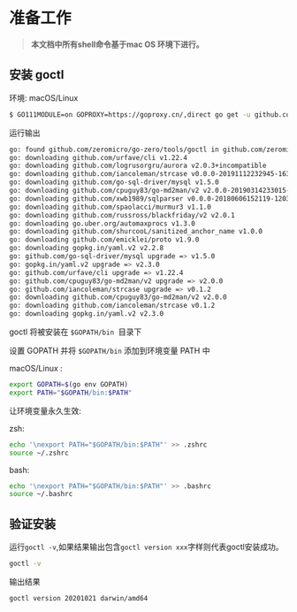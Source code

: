 # 准备工作

> **本文档中所有shell命令基于mac OS 环境下进行。**

## 安装 goctl


环境: macOS/Linux


```bash
$ GO111MODULE=on GOPROXY=https://goproxy.cn/,direct go get -u github.com/zeromicro/go-zero/tools/goctl
```


运行输出


```bash
go: found github.com/zeromicro/go-zero/tools/goctl in github.com/zeromicro/go-zero v1.3.0
go: downloading github.com/urfave/cli v1.22.4
go: downloading github.com/logrusorgru/aurora v2.0.3+incompatible
go: downloading github.com/iancoleman/strcase v0.0.0-20191112232945-16388991a334
go: downloading github.com/go-sql-driver/mysql v1.5.0
go: downloading github.com/cpuguy83/go-md2man/v2 v2.0.0-20190314233015-f79a8a8ca69d
go: downloading github.com/xwb1989/sqlparser v0.0.0-20180606152119-120387863bf2
go: downloading github.com/spaolacci/murmur3 v1.1.0
go: downloading github.com/russross/blackfriday/v2 v2.0.1
go: downloading go.uber.org/automaxprocs v1.3.0
go: downloading github.com/shurcooL/sanitized_anchor_name v1.0.0
go: downloading github.com/emicklei/proto v1.9.0
go: downloading gopkg.in/yaml.v2 v2.2.8
go: github.com/go-sql-driver/mysql upgrade => v1.5.0
go: gopkg.in/yaml.v2 upgrade => v2.3.0
go: github.com/urfave/cli upgrade => v1.22.4
go: github.com/cpuguy83/go-md2man/v2 upgrade => v2.0.0
go: github.com/iancoleman/strcase upgrade => v0.1.2
go: downloading github.com/cpuguy83/go-md2man/v2 v2.0.0
go: downloading github.com/iancoleman/strcase v0.1.2
go: downloading gopkg.in/yaml.v2 v2.3.0
```


goctl 将被安装在 `$GOPATH/bin`  目录下


设置 GOPATH 并将 `$GOPATH/bin` 添加到环境变量 PATH 中


macOS/Linux : 
```bash
export GOPATH=$(go env GOPATH)
export PATH="$GOPATH/bin:$PATH"
```


让环境变量永久生效:


zsh:


```bash
echo '\nexport PATH="$GOPATH/bin:$PATH"' >> .zshrc
source ~/.zshrc
```
bash:
```bash
echo '\nexport PATH="$GOPATH/bin:$PATH"' >> .bashrc
source ~/.bashrc
```


## 验证安装


运行`goctl -v`,如果结果输出包含`goctl version xxx`字样则代表goctl安装成功。


```bash
goctl -v
```


输出结果


```bash
goctl version 20201021 darwin/amd64
```


<Vssue title="准备工作" />
